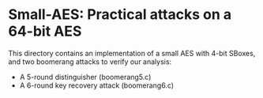 Small-AES: Practical attacks on a 64-bit AES
======================================================================================

This directory contains an implementation of a small AES with 4-bit SBoxes,
and two boomerang attacks to verify our analysis:

- A 5-round distinguisher (boomerang5.c)
- A 6-round key recovery attack (boomerang6.c)
